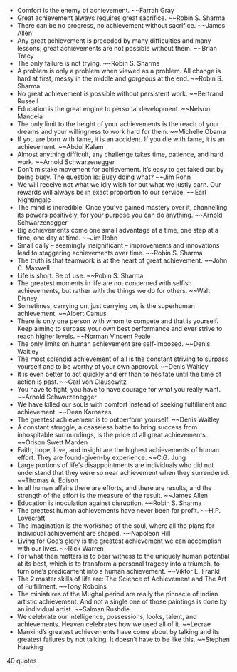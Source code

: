  - Comfort is the enemy of achievement. ~~Farrah Gray
 - Great achievement always requires great sacrifice. ~~Robin S. Sharma
 - There can be no progress, no achievement without sacrifice. ~~James Allen
 - Any great achievement is preceded by many difficulties and many lessons; great achievements are not possible without them. ~~Brian Tracy
 - The only failure is not trying. ~~Robin S. Sharma
 - A problem is only a problem when viewed as a problem. All change is hard at first, messy in the middle and gorgeous at the end. ~~Robin S. Sharma
 - No great achievement is possible without persistent work. ~~Bertrand Russell
 - Education is the great engine to personal development. ~~Nelson Mandela
 - The only limit to the height of your achievements is the reach of your dreams and your willingness to work hard for them. ~~Michelle Obama
 - If you are born with fame, it is an accident. If you die with fame, it is an achievement. ~~Abdul Kalam
 - Almost anything difficult, any challenge takes time, patience, and hard work. ~~Arnold Schwarzenegger
 - Don’t mistake movement for achievement. It’s easy to get faked out by being busy. The question is: Busy doing what? ~~Jim Rohn
 - We will receive not what we idly wish for but what we justly earn. Our rewards will always be in exact proportion to our service. ~~Earl Nightingale
 - The mind is incredible. Once you’ve gained mastery over it, channelling its powers positively, for your purpose you can do anything. ~~Arnold Schwarzenegger
 - Big achievements come one small advantage at a time, one step at a time, one day at time. ~~Jim Rohn
 - Small daily – seemingly insignificant – improvements and innovations lead to staggering achievements over time. ~~Robin S. Sharma
 - The truth is that teamwork is at the heart of great achievement. ~~John C. Maxwell
 - Life is short. Be of use. ~~Robin S. Sharma
 - The greatest moments in life are not concerned with selfish achievements, but rather with the things we do for others. ~~Walt Disney
 - Sometimes, carrying on, just carrying on, is the superhuman achievement. ~~Albert Camus
 - There is only one person with whom to compete and that is yourself. Keep aiming to surpass your own best performance and ever strive to reach higher levels. ~~Norman Vincent Peale
 - The only limits on human achievement are self-imposed. ~~Denis Waitley
 - The most splendid achievement of all is the constant striving to surpass yourself and to be worthy of your own approval. ~~Denis Waitley
 - It is even better to act quickly and err than to hesitate until the time of action is past. ~~Carl von Clausewitz
 - You have to fight, you have to have courage for what you really want. ~~Arnold Schwarzenegger
 - We have killed our souls with comfort instead of seeking fulfillment and achievement. ~~Dean Karnazes
 - The greatest achievement is to outperform yourself. ~~Denis Waitley
 - A constant struggle, a ceaseless battle to bring success from inhospitable surroundings, is the price of all great achievements. ~~Orison Swett Marden
 - Faith, hope, love, and insight are the highest achievements of human effort. They are found-given-by experience. ~~C.G. Jung
 - Large portions of life’s disappointments are individuals who did not understand that they were so near achievement when they surrendered. ~~Thomas A. Edison
 - In all human affairs there are efforts, and there are results, and the strength of the effort is the measure of the result. ~~James Allen
 - Education is inoculation against disruption. ~~Robin S. Sharma
 - The greatest human achievements have never been for profit. ~~H.P. Lovecraft
 - The imagination is the workshop of the soul, where all the plans for individual achievement are shaped. ~~Napoleon Hill
 - Living for God’s glory is the greatest achievement we can accomplish with our lives. ~~Rick Warren
 - For what then matters is to bear witness to the uniquely human potential at its best, which is to transform a personal tragedy into a triumph, to turn one’s predicament into a human achievement. ~~Viktor E. Frankl
 - The 2 master skills of life are: The Science of Achievement and The Art of Fulfillment. ~~Tony Robbins
 - The miniatures of the Mughal period are really the pinnacle of Indian artistic achievement. And not a single one of those paintings is done by an individual artist. ~~Salman Rushdie
 - We celebrate our intelligence, possessions, looks, talent, and achievements. Heaven celebrates how we used all of it. ~~Lecrae
 - Mankind’s greatest achievements have come about by talking and its greatest failures by not talking. It doesn’t have to be like this. ~~Stephen Hawking

40 quotes